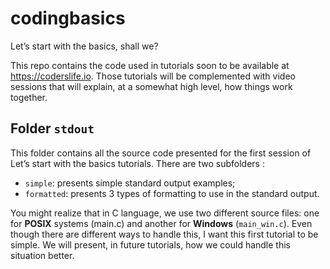 # codingbasics
Let’s start with the basics, shall we?

This repo contains the code used in tutorials soon to be available at https://coderslife.io. Those tutorials will be complemented with video sessions that will explain, at a somewhat high level, how things work together.

## Folder `stdout`

This folder contains all the source code presented for the first session of Let’s start with the basics tutorials. There are two subfolders :

* `simple`: presents simple standard output examples;
* `formatted`: presents 3 types of formatting to use in the standard output.

You might realize that in C language, we use two different source files: one for **POSIX** systems (main.c) and another for **Windows** (`main_win.c`). Even though there are different ways to handle this, I want this first tutorial to be simple. We will present, in future tutorials, how we could handle this situation better.